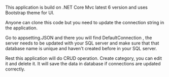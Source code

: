 This application is build on .NET Core Mvc latest 6 version and uses Bootstrap theme for UI.


Anyone can clone this code but you need to update the connection string in the application. 

Go to appsetting.JSON and there you will find DefaultConnection , the server needs to be updated with your SQL server and make sure that that database name is unique and haven't created before in your SQL server. 

Rest this application will do CRUD operation. Create category, you can edit it and delete it. It will save the data in database if connections are updated correctly.
